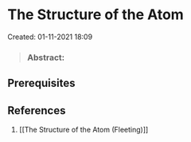 # The Structure of the Atom
Created: 01-11-2021 18:09

> ### **Abstract:**

## Prerequisites

## References
1. [[The Structure of the Atom (Fleeting)]]